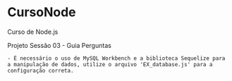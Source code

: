 # CursoNode
Curso de Node.js

Projeto Sessão 03 - Guia Perguntas

    - É necessário o uso de MySQL Workbench e a biblioteca Sequelize para a manipulação de dados, utilize o arquivo 'EX_database.js' para a configuração correta.